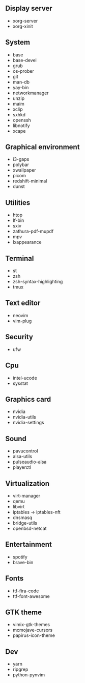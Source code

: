 ## Display server
* xorg-server
* xorg-xinit

## System
* base
* base-devel
* grub
* os-prober
* git
* man-db
* yay-bin
* networkmanager
* unzip
* maim
* xclip
* sxhkd
* openssh
* libnotify
* xcape

## Graphical environment
* i3-gaps
* polybar
* xwallpaper
* picom
* redshift-minimal
* dunst

## Utilities
* htop
* lf-bin
* sxiv
* zathura-pdf-mupdf
* mpv
* lxappearance

## Terminal
* st
* zsh
* zsh-syntax-highlighting
* tmux

## Text editor
* neovim
* vim-plug

## Security
* ufw

## Cpu
* intel-ucode
* sysstat

## Graphics card
* nvidia
* nvidia-utils
* nvidia-settings

## Sound
* pavucontrol
* alsa-utils
* pulseaudio-alsa
* playerctl

## Virtualization
* virt-manager
* qemu
* libvirt
* iptables -> iptables-nft
* dnsmasq
* bridge-utils
* openbsd-netcat

## Entertainment
* spotify
* brave-bin

## Fonts
* ttf-fira-code
* ttf-font-awesome

## GTK theme
* vimix-gtk-themes
* mcmojave-cursors
* papirus-icon-theme

## Dev
* yarn
* ripgrep
* python-pynvim
